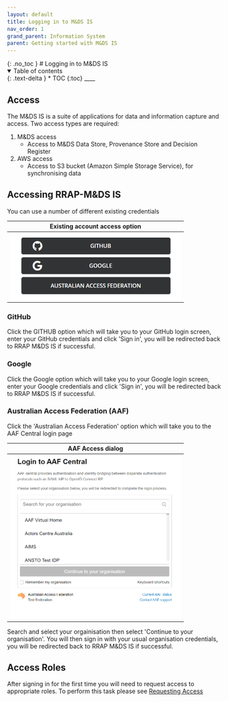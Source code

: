 ```yaml
---
layout: default
title: Logging in to M&DS IS
nav_order: 1
grand_parent: Information System
parent: Getting started with M&DS IS
---
```

<link href="styles.css" rel="stylesheet"></link>
{: .no_toc }
# Logging in to M&DS IS
<details  open markdown="block">
  <summary>
    Table of contents
  </summary>
{: .text-delta }
* TOC
{:toc}
____
</details>

## Access
The M&DS IS is a suite of applications for data and information capture and access. Two access types are required:

1. M&DS access
    - Access to M&DS Data Store, Provenance Store and Decision Register
1. AWS access
    - Access to S3 bucket (Amazon Simple Storage Service), for synchronising data

## Accessing RRAP-M&DS IS
You can use a number of different existing credentials

| Existing account access option |
|:-:|
|<img src="../../assets/images/access/access_types.png" alt="drawing" width="400"/>|

### GitHub
Click the GITHUB option which will take you to your GitHub login screen, enter your GitHub credentials and click 'Sign in', you will be redirected back to RRAP M&DS IS if successful.
### Google
Click the Google option which will take you to your Google login screen, enter your Google credentials and click 'Sign in', you will be redirected back to RRAP M&DS IS if successful.

### Australian Access Federation (AAF)
 Click the 'Australian Access Federation' option which will take you to the AAF Central login page

| AAF Access dialog|
|:-:|
|<img src="../../assets/images/access/aaf_access.png" alt="drawing" width="400"/>|

Search and select your orgainisation then select 'Continue to your organisation'.  You will then sign in with your usual organisation credentials, you will be redirected back to RRAP M&DS IS if successful.

## Access Roles
After signing in for the first time you will need to request access to appropriate roles. To perform this task please see [Requesting Access](/information-system/getting-started-is/requesting-access-is.html#user-roles)
